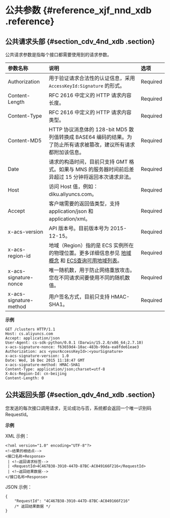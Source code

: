 # 公共参数 {#reference_xjf_nnd_xdb .reference}

## 公共请求头部 {#section_cdv_4nd_xdb .section}

公共请求参数是指每个接口都需要使用到的请求参数。

|参数名称|说明|选项|
|:---|:-|:-|
|Authorization|用于验证请求合法性的认证信息，采用 `AccessKeyId:Signature` 的形式。|Required|
|Content-Length|RFC 2616 中定义的 HTTP 请求内容长度。|Required|
|Content-Type|RFC 2616 中定义的 HTTP 请求内容类型。|Required|
|Content-MD5|HTTP 协议消息体的 128-bit MD5 散列值转换成 BASE64 编码的结果。为了防止所有请求被篡改，建议所有请求都附加该信息。|Required|
|Date|请求的构造时间，目前只支持 GMT 格式。如果与 MNS 的服务器时间前后差异超过 15 分钟将返回本次请求非法。|Required|
|Host|访问 Host 值，例如：diku.aliyuncs.com。|Required|
|Accept|客户端需要的返回值类型，支持 application/json 和 application/xml。|Required|
|x-acs-version|API 版本号。目前版本号为 2015-12-15。|Required|
|x-acs-region-id|地域（Region）指的是 ECS 实例所在的物理位置。更多详细信息参见 [地域概念](../../../../../intl.zh-CN/通用参考/地域和可用区.md#) 和 [ECS查询可用地域列表](../../../../../intl.zh-CN/API参考/地域/DescribeRegions.md#)。|Required|
|x-acs-signature-nonce|唯一随机数，用于防止网络重放攻击。您在不同请求间要使用不同的随机数值。|Required|
|x-acs-signature-method|用户签名方式，目前只支持 HMAC-SHA1。|Required|

**示例**

```
GET /clusters HTTP/1.1
Host: cs.aliyuncs.com
Accept: application/json
User-Agent: cs-sdk-python/0.0.1 (Darwin/15.2.0/x86_64;2.7.10)
x-acs-signature-nonce: f63659d4-10ac-483b-99da-ea8fde61eae3
Authorization: acs <yourAccessKeyId>:<yourSignature>
x-acs-signature-version: 1.0
Date: Wed, 16 Dec 2015 11:18:47 GMT
x-acs-signature-method: HMAC-SHA1
Content-Type: application/json;charset=utf-8
X-Acs-Region-Id: cn-beijing
Content-Length: 0
```

## 公共返回头部 {#section_qdv_4nd_xdb .section}

您发送的每次接口调用请求，无论成功与否，系统都会返回一个唯一识别码 RequestId。

**示例**

XML 示例：

```
<?xml version="1.0" encoding="UTF-8"?>
<!—结果的根结点-->
<接口名称+Response>
 | <!—返回请求标签-->
 | <RequestId>4C467B38-3910-447D-87BC-AC049166F216</RequestId>
 | <!—返回结果数据-->
</接口名称+Response>
```

JSON 示例：

```
{
    "RequestId": "4C467B38-3910-447D-87BC-AC049166F216"
    /* 返回结果数据 */
}
```


